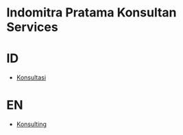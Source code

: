 # Indomitra Pratama Konsultan Services
# ID
- [Konsultasi](blob/main/consulting-ID.md)
# EN
- [Konsulting](blob/main/Consulting-ID.md)